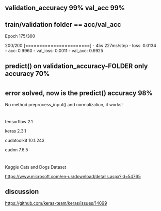 ## validation_accuracy 99%       		   val_acc 99%  
## train/validation folder == acc/val_acc

Epoch 175/300

200/200 [=======================] - 45s 227ms/step - loss: 0.0134 - acc: 0.9960 - val_loss: 0.0011 - val_acc: 0.9925


## predict() on validation_accuracy-FOLDER  only accuracy 70%

#


## error solved, now is the predict() accuracy 98%
No method preprocess_input() and normalization, it works! 
#
#

tensorflow 2.1

keras 2.3.1

cudatoolkit 10.1.243

cudnn 7.6.5 



#
#


Kaggle Cats and Dogs Dataset

https://www.microsoft.com/en-us/download/details.aspx?id=54765

## discussion

https://github.com/keras-team/keras/issues/14099
